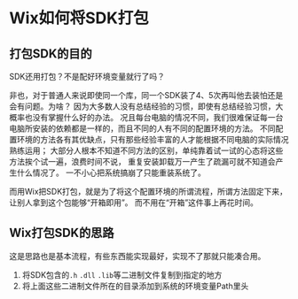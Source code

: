 # Wix如何将SDK打包

## 打包SDK的目的

SDK还用打包？不是配好环境变量就行了吗？

非也，对于普通人来说即使同一个库，同一个SDK装了4、5次再叫他去装怕还是会有问题。为啥？
因为大多数人没有总结经验的习惯，即使有总结经验习惯，大概率也没有掌握什么好的办法。
况且每台电脑的情况不同，我们很难保证每一台电脑所安装的依赖都是一样的，而且不同的人有不同的配置环境的方法。
不同配置环境的方法各有其优缺点，只有那些经验丰富的人才能根据不同电脑的实际情况熟练运用；
大部分人根本不知道不同方法的区别，单纯靠着试一试的心态将这些方法挨个试一遍，浪费时间不说，
重复安装卸载万一产生了疏漏可就不知道会产生什么情况了。
一不小心把系统搞崩了只能重装系统了。

而用Wix把SDK打包，就是为了将这个配置环境的所谓流程，所谓方法固定下来，让别人拿到这个包能够“开箱即用”。
而不用在“开箱”这件事上再花时间。

## Wix打包SDK的思路

这是思路也是基本流程，有些东西能实现最好，实现不了那就只能凑合用。

1. 将SDK包含的`.h` `.dll` `.lib`等二进制文件复制到指定的地方
2. 将上面这些二进制文件所在的目录添加到系统的环境变量Path里头
